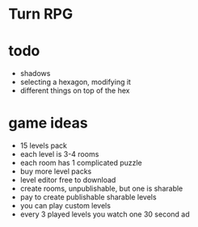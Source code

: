 Turn RPG
=========



todo
====
* shadows
* selecting a hexagon, modifying it
* different things on top of the hex 




game ideas
==========
* 15 levels pack
* each level is 3-4 rooms
* each room has 1 complicated puzzle
* buy more level packs
* level editor free to download
* create rooms, unpublishable, but one is sharable
* pay to create publishable sharable levels
* you can play custom levels
* every 3 played levels you watch one 30 second ad
